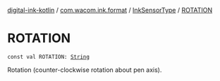 [digital-ink-kotlin](../../index.md) / [com.wacom.ink.format](../index.md) / [InkSensorType](index.md) / [ROTATION](./-r-o-t-a-t-i-o-n.md)

# ROTATION

`const val ROTATION: `[`String`](https://kotlinlang.org/api/latest/jvm/stdlib/kotlin/-string/index.html)

Rotation (counter-clockwise rotation about pen axis).


